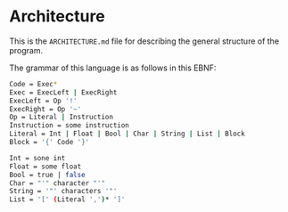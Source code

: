 # Architecture

This is the `ARCHITECTURE.md` file for describing the general structure of the program.

The grammar of this language is as follows in this EBNF:

```sh
Code = Exec*
Exec = ExecLeft | ExecRight
ExecLeft = Op '!'
ExecRight = Op '~'
Op = Literal | Instruction
Instruction = some instruction
Literal = Int | Float | Bool | Char | String | List | Block
Block = '{' Code '}'

Int = sone int
Float = some float
Bool = true | false
Char = "'" character "'"
String = '"' characters '"'
List = '[' (Literal ',')* ']'
```